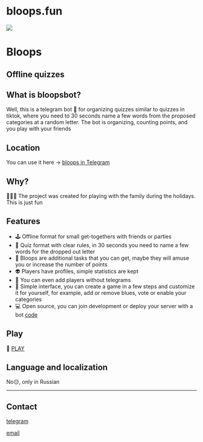 # bloops.fun

<img
id="main-image"
src="https://bloops.fun/images/partywizard.gif">

# Bloops

## Offline quizzes

## What is bloopsbot?
Well, this is a telegram bot 🤖 for organizing quizzes similar to quizzes in tiktok, where you need to
30 seconds name a few words from the proposed categories at a random letter. The bot is organizing, counting points, and you play with your friends

## Location
You can use it here -> [bloops in Telegram](https://t.me/bloops_bot)

## Why?
🎄🎄🎄 The project was created for playing with the family during the holidays. This is just fun

## Features
* 🕹️ Offline format for small get-togethers with friends or parties
* 🎲 Quiz format with clear rules, in 30 seconds you need to name a few words for the dropped out letter
* 💎 Bloops are additional tasks that you can get, maybe they will amuse you or increase the number of points
* 👽 Players have profiles, simple statistics are kept
* 👯 You can even add players without telegrams  
* 👨 Simple interface, you can create a game in a few steps and customize it for yourself, for example, add or remove blues, vote or enable your categories
* 💻 Open source, you can join development or deploy your server with a bot [code](https://github.com/robotomize/bloopsbot) 

## Play 
🚀 [PLAY](https://t.me/bloops_bot)

## Language and localization
No😔, only in Russian 

---

## Contact
[telegram](https://t.me/robotomize)

[email](mailto:robotomize@gmail.com)